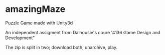 # amazingMaze
Puzzle Game made with Unity3d  

An independent assigment from Dalhousie's coure '4136 Game Design and Development"

The zip is split in two; download both, unarchive, play. 
